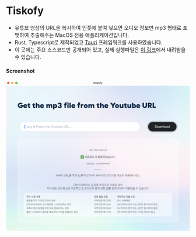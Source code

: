 # Tiskofy

- 유튜브 영상의 URL을 복사하여 인풋에 붙여 넣으면 오디오 정보만 mp3 형태로 포맷하여 추출해주는 MacOS 전용 애플리케이션입니다.
- Rust, Typescript로 제작되었고 [Tauri](https://tauri.app/) 프레임워크를 사용하였습니다.
- 이 곳에는 주요 소스코드만 공개되어 있고, 실제 실행파일은 [이 링크](https://convert-mp3.beonanotherplanet.com)에서 내려받을 수 있습니다.



#### Screenshot




![Tiskofy](image.png)
